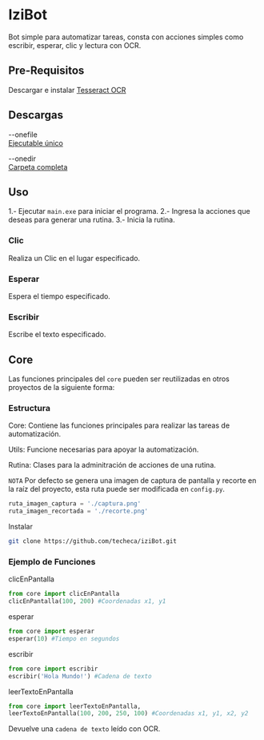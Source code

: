 # IziBot
Bot simple para automatizar tareas, consta con acciones simples como escribir, esperar, clic y lectura con OCR.

## Pre-Requisitos
Descargar e instalar [Tesseract OCR](https://github.com/UB-Mannheim/tesseract/wiki)

## Descargas
--onefile  
[Ejecutable único](https://github.com/techeca/iziBot/releases/download/v1.0.0/main.exe)

--onedir  
[Carpeta completa](https://github.com/techeca/iziBot/releases/download/v1.0.0/iziBot.rar)

## Uso
1.- Ejecutar `main.exe` para iniciar  el programa.
2.- Ingresa la acciones que deseas para generar una rutina.
3.- Inicia la rutina. 

### Clic
Realiza un Clic en el lugar especificado.

### Esperar
Espera el tiempo especificado.

### Escribir
Escribe el texto especificado.

## Core
Las funciones principales del `core` pueden ser reutilizadas en otros proyectos de la siguiente forma:

### Estructura

Core: Contiene las funciones principales para realizar las tareas de automatización.  

Utils: Funcione necesarias para apoyar la automatización.

Rutina: Clases para la adminitración de acciones de una rutina.

`NOTA` Por defecto se genera una imagen de captura de pantalla y recorte en la raíz del proyecto, esta ruta puede ser modificada en `config.py`.

```py
ruta_imagen_captura = './captura.png'
ruta_imagen_recortada = './recorte.png'
```

Instalar
```bash
git clone https://github.com/techeca/iziBot.git
```

### Ejemplo de Funciones
clicEnPantalla
```py
from core import clicEnPantalla
clicEnPantalla(100, 200) #Coordenadas x1, y1
```

esperar
```py
from core import esperar
esperar(10) #Tiempo en segundos
```

escribir
```py
from core import escribir
escribir('Hola Mundo!') #Cadena de texto
```

leerTextoEnPantalla
```py
from core import leerTextoEnPantalla,
leerTextoEnPantalla(100, 200, 250, 100) #Coordenadas x1, y1, x2, y2
``` 
Devuelve una `cadena de texto` leído con OCR.


